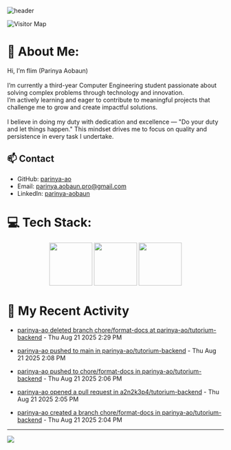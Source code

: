 ![header](https://capsule-render.vercel.app/api?type=waving&color=gradient&height=180&section=header&text=Parinya-Aobun&fontSize=32&animation=fadeIn)

![Visitor Map](https://komarev.com/ghpvc/?username=parinya-ao&color=green&style=for-the-badge&label=PROFILE+VIEWS&abbreviated=true)

# 💫 About Me:
Hi, I’m flim (Parinya Aobaun)<br><br>I’m currently a third-year Computer Engineering student passionate about solving complex problems through technology and innovation.  <br>I’m actively learning and eager to contribute to meaningful projects that challenge me to grow and create impactful solutions.<br><br>I believe in doing my duty with dedication and excellence — "Do your duty and let things happen." This mindset drives me to focus on quality and persistence in every task I undertake.<br>
## 📫 Contact
- GitHub: [parinya-ao](https://github.com/parinya-ao)
- Email: parinya.aobaun.pro@gmail.com
- LinkedIn: [parinya-aobaun](https://th.linkedin.com/in/parinya-aobaun)


# 💻 Tech Stack:
<div align="center">
  <img src="https://skillicons.dev/icons?i=python" width="100" height="100"/>
  <img src="https://skillicons.dev/icons?i=rust" width="100" height="100"/>
  <img src="https://skillicons.dev/icons?i=ts" width="100" height="100"/>
</div>


# 📰 My Recent Activity
<!-- BLOG-POST-LIST:START -->

* <a href="https://github.com/" target="_blank">parinya-ao deleted branch chore/format-docs at parinya-ao/tutorium-backend</a> - Thu Aug 21 2025 2:29 PM



* <a href="https://github.com/parinya-ao/tutorium-backend/compare/5d6aa0089a...9729b28f32" target="_blank">parinya-ao pushed to main in parinya-ao/tutorium-backend</a> - Thu Aug 21 2025 2:08 PM



* <a href="https://github.com/parinya-ao/tutorium-backend/compare/373bab943e...94b9cba54b" target="_blank">parinya-ao pushed to chore/format-docs in parinya-ao/tutorium-backend</a> - Thu Aug 21 2025 2:06 PM



* <a href="https://github.com/a2n2k3p4/tutorium-backend/pull/28" target="_blank">parinya-ao opened a pull request in a2n2k3p4/tutorium-backend</a> - Thu Aug 21 2025 2:05 PM



* <a href="https://github.com/parinya-ao/tutorium-backend/compare/chore/format-docs" target="_blank">parinya-ao created a branch chore/format-docs in parinya-ao/tutorium-backend</a> - Thu Aug 21 2025 2:04 PM

<!-- BLOG-POST-LIST:END -->

---
[![](https://visitcount.itsvg.in/api?id=parinya-ao&icon=0&color=0)](https://visitcount.itsvg.in)

